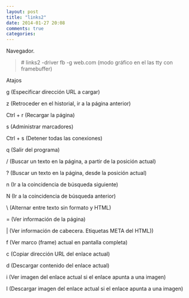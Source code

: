 ```yaml
---
layout: post
title: "links2"
date: 2014-01-27 20:08
comments: true
categories: 
---
```

Navegador.

>\# links2 -driver fb -g web.com (modo gráfico en el las tty con framebuffer)

Atajos

g (Especificar dirección URL a cargar)

z (Retroceder en el historial, ir a la página anterior)

Ctrl + r (Recargar la página) 

s (Administrar marcadores) 

Ctrl + s (Detener todas las conexiones)

q (Salir del programa) 

/ (Buscar un texto en la página, a partir de la posición actual)

? (Buscar un texto en la página, desde la posición actual) 

n (Ir a la coincidencia de búsqueda siguiente)

N (Ir a la coincidencia de búsqueda anterior)

\ (Alternar entre texto sin formato y HTML)

= (Ver información de la página) 

| (Ver información de cabecera. Etiquetas META del HTML))

f (Ver marco (frame) actual en pantalla completa)

c (Copiar dirección URL del enlace actual)

d (Descargar contenido del enlace actual)

i (Ver imagen del enlace actual si el enlace apunta a una imagen) 

I (Descargar imagen del enlace actual si el enlace apunta a una imagen) 

